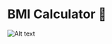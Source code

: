 
# BMI Calculator 💪


![Alt text](https://github.com/londonappbrewery/Images/blob/master/bmi-calc-demo.gif)
